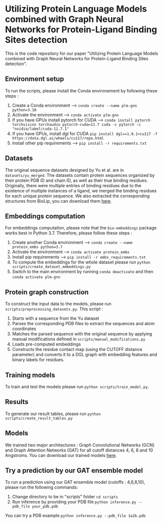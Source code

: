 # Utilizing Protein Language Models combined with Graph Neural Networks for Protein-Ligand Binding Sites detection

This is the code repository for our paper "Utilizing Protein Language Models combined with Graph Neural Networks for Protein-Ligand Binding Sites detection".


## Environment setup
To run the scripts, please install the Conda environement by following these steps :
1. Create a Conda environment --> `conda create --name plm-gnn python=3.10`
2. Activate the environment --> `conda activate plm-gnn`
3. If you have GPUs install pytorch for CUDA --> `conda install pytorch torchvision torchaudio pytorch-cuda=11.7 cuda -c pytorch -c "nvidia/label/cuda-11.7.1"`
4. If you have GPUs, install dgl for CUDA `pip install dgl==1.0.1+cu117 -f https://data.dgl.ai/wheels/cu117/repo.html`
5. Install other pip requirements --> `pip install -r requirements.txt`
   
## Datasets
The original sequence datasets designed by Yu et al. are in `datasets/yu_merged`. The datasets contain protein sequences organized by their protein PDB ID and chain ID, as well as their true binding residues. Originally, there were multiple entries of binding residues due to the existence of multiple instances of a ligand, we merged the binding residues for each unique protein sequence. We also extracted the corresponding structures from BioLip, you can download them [here](https://cunicz-my.sharepoint.com/:f:/g/personal/88889462_cuni_cz/Epl85n_aRMVGuwsELWLPvWsBSKG__2_e3x6F1Rv4itPoGg?e=9IVYdm).

## Embeddings computation
For embeddings computation, please note that the `bio-embeddings` package works best in Python 3.7. Therefore, please follow these steps :
1. Create another Conda environment --> `conda create --name protein_embs python=3.7`
2. Activate the environment --> `conda activate protein_embs`
3. Install pip requirements --> `pip install -r embs_requirements.txt`
4. To compute the embeddings for the whole dataset please run `python scripts/create_dataset_embeddings.py`
5. Switch to the main environment by running `conda deactivate` and then `conda activate plm-gnn`

## Protein graph construction
To construct the input data to the models, please run `scripts/preprocessing_datasets.py`. This script :
1. Starts with a sequence from the Yu dataset
2. Parses the corresponding PDB files to extract the sequences and atom coordinates
3. Matches the parsed sequence with the original sequence by applying manual modifications defined in `scripts/manual_modifications.py`
4. Loads pre-computed embeddings
5. Constructs the residue contact map (using the CUTOFF distance parameter) and converts it to a DGL graph with embedding features and binary labels for residues.

## Training models
To train and test the models please run `python scripts/train_model.py`. 

## Results
To generate our result tables, please run  `python scripts/create_result_tables.py`

## Models
We trained two major architectures : Graph Convolutional Networks (GCN) and Graph Attention Networks (GAT) for all cutoff  distances 4, 6, 8 and 10 Angstroms. You can download our trained models [here](https://cunicz-my.sharepoint.com/:f:/g/personal/88889462_cuni_cz/EqFARaVLNctBn8kupuW26qkBgUew3qjhCo4HdDRXgvKyGQ?e=5v5lEn).

## Try a prediction by our GAT ensemble model
To run a prediction using our GAT ensemble model (cutoffs : 4,6,8,10), please run the following commands:
1. Change directory to be in "scripts" folder `cd scripts`
2. Run inference by providing your PDB file `python inference.py --pdb_file your_pdb.pdb`
   
You can try a PDB example `python inference.py --pdb_file 1a2b.pdb` 
